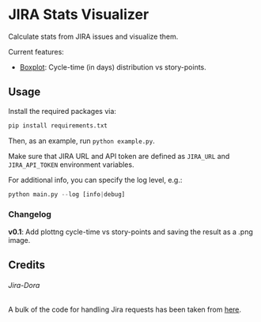 # JIRA Stats Visualizer

Calculate stats from JIRA issues and visualize them.

Current features:

- [Boxplot](https://en.wikipedia.org/wiki/Box_plot): Cycle-time (in days) distribution vs story-points.

## Usage

Install the required packages via:

```python
pip install requirements.txt
```

Then, as an example, run `python example.py`.

Make sure that JIRA URL and API token are defined as `JIRA_URL` and `JIRA_API_TOKEN` environment variables.

For additional info, you can specify the log level, e.g.:

```python
python main.py --log [info|debug]
```

### Changelog

**v0.1**: Add plottng cycle-time vs story-points and saving the result as a .png image.

## Credits

###### Jira-Dora

A bulk of the code for handling Jira requests has been taken from [here](https://github.com/celeborne/jira-dora).
